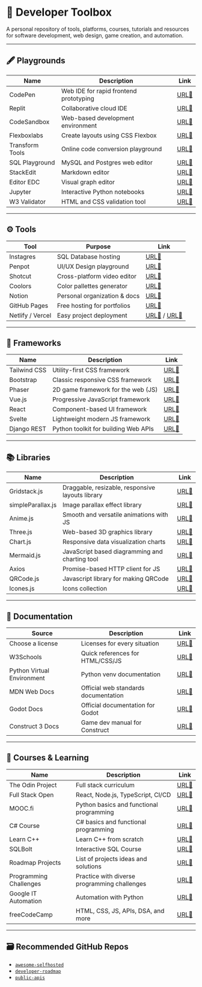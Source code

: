 # 🧰 Developer Toolbox

A personal repository of tools, platforms, courses, tutorials and resources for software development, web design, game creation, and automation.

---

## 🖋️ Playgrounds

| Name            | Description                            | Link                                     |
| --------------- | -------------------------------------- | ---------------------------------------- |
| CodePen         | Web IDE for rapid frontend prototyping | [URL🔗](https://codepen.io)              |
| Replit          | Collaborative cloud IDE                | [URL🔗](https://replit.com)              |
| CodeSandbox     | Web-based development environment      | [URL🔗](https://codesandbox.io)          |
| Flexboxlabs     | Create layouts using CSS Flexbox       | [URL🔗](https://flexboxlabs.netlify.app) |
| Transform Tools | Online code conversion playground      | [URL🔗](https://transform.tools)         |
| SQL Playground  | MySQL and Postgres web editor          | [URL🔗](https://sqlplayground.app)       |
| StackEdit       | Markdown editor                        | [URL🔗](https://stackedit.io/app#)       |
| Editor EDC      | Visual graph editor                    | [URL🔗](https://edotor.net)              |
| Jupyter         | Interactive Python notebooks           | [URL🔗](https://jupyter.org)             |
| W3 Validator    | HTML and CSS validation tool           | [URL🔗](https://validator.w3.org)        |

---

## ⚙️ Tools

| Tool             | Purpose                      | Link                                                       |
| ---------------- | ---------------------------- | ---------------------------------------------------------- |
| Instagres        | SQL Database hosting         | [URL🔗](https://www.instagres.com)                         |
| Penpot           | UI/UX Design playground      | [URL🔗](https://penpot.app)                                |
| Shotcut          | Cross-platform video editor  | [URL🔗](https://shotcut.org)                               |
| Coolors          | Color pallettes generator    | [URL🔗](https://coolors.co)                                |
| Notion           | Personal organization & docs | [URL🔗](https://notion.so)                                 |
| GitHub Pages     | Free hosting for portfolios  | [URL🔗](https://pages.github.com)                          |
| Netlify / Vercel | Easy project deployment      | [URL🔗](https://vercel.com) / [URL🔗](https://netlify.com) |

---

## 🎨 Frameworks

| Name         | Description                          | Link                                           |
| ------------ | ------------------------------------ | ---------------------------------------------- |
| Tailwind CSS | Utility-first CSS framework          | [URL🔗](https://tailwindcss.com)               |
| Bootstrap    | Classic responsive CSS framework     | [URL🔗](https://getbootstrap.com)              |
| Phaser       | 2D game framework for the web (JS)   | [URL🔗](https://phaser.io)                     |
| Vue.js       | Progressive JavaScript framework     | [URL🔗](https://vuejs.org)                     |
| React        | Component-based UI framework         | [URL🔗](https://reactjs.org)                   |
| Svelte       | Lightweight modern JS framework      | [URL🔗](https://svelte.dev)                    |
| Django REST  | Python toolkit for building Web APIs | [URL🔗](https://www.django-rest-framework.org) |

---

## 📚 Libraries

| Name              | Description                                      | Link                                             |
| ----------------- | ------------------------------------------------ | ------------------------------------------------ |
| Gridstack.js      | Draggable, resizable, responsive layouts library | [URL🔗](https://gridstackjs.com)                 |
| simpleParallax.js | Image parallax effect library                    | [URL🔗](https://simpleparallax.com)              |
| Anime.js          | Smooth and versatile animations with JS          | [URL🔗](https://animejs.com)                     |
| Three.js          | Web-based 3D graphics library                    | [URL🔗](https://threejs.org)                     |
| Chart.js          | Responsive data visualization charts             | [URL🔗](https://chartjs.org)                     |
| Mermaid.js        | JavaScript based diagramming and charting tool   | [URL🔗](https://mermaid.js.org)                  |
| Axios             | Promise-based HTTP client for JS                 | [URL🔗](https://axios-http.com)                  |
| QRCode.js         | Javascript library for making QRCode             | [URL🔗](https://davidshimjs.github.io/qrcodejs/) |
| Icones.js         | Icons collection                                 | [URL🔗](https://icones.js.org)                   |

---

## 📖 Documentation

| Source                     | Description                          | Link                                                                 |
| -------------------------- | ------------------------------------ | -------------------------------------------------------------------- |
| Choose a license           | Licenses for every situation         | [URL🔗](https://choosealicense.com)                                  |
| W3Schools                  | Quick references for HTML/CSS/JS     | [URL🔗](https://w3schools.com)                                       |
| Python Virtual Environment | Python venv documentation            | [URL🔗](https://docs.python.org/3/library/venv.html)                 |
| MDN Web Docs               | Official web standards documentation | [URL🔗](https://developer.mozilla.org)                               |
| Godot Docs                 | Official documentation for Godot     | [URL🔗](https://docs.godotengine.org)                                |
| Construct 3 Docs           | Game dev manual for Construct        | [URL🔗](https://www.construct.net/en/make-games/manuals/construct-3) |

---

## 📓 Courses & Learning

| Name                   | Description                                  | Link                                                                         |
| ---------------------- | -------------------------------------------- | ---------------------------------------------------------------------------- |
| The Odin Project       | Full stack curriculum                        | [URL🔗](https://theodinproject.com)                                          |
| Full Stack Open        | React, Node.js, TypeScript, CI/CD            | [URL🔗](https://fullstackopen.com/en/)                                       |
| MOOC.fi                | Python basics and functional programming     | [URL🔗](https://mooc.fi/en/courses/)                                         |
| C# Course              | C# basics and functional programming         | [URL🔗](https://centria.github.io/basic-csharp/)                             |
| Learn C++              | Learn C++ from scratch                       | [URL🔗](https://learncpp.com)                                                |
| SQLBolt                | Interactive SQL Course                       | [URL🔗](https://sqlbolt.com)                                                 |
| Roadmap Projects       | List of projects ideas and solutions         | [URL🔗](https://roadmap.sh/projects)                                         |
| Programming Challenges | Practice with diverse programming challenges | [URL🔗](https://retosdeprogramacion.com)                                     |
| Google IT Automation   | Automation with Python                       | [URL🔗](https://coursera.org/professional-certificates/google-it-automation) |
| freeCodeCamp           | HTML, CSS, JS, APIs, DSA, and more           | [URL🔗](https://freecodecamp.org)                                            |

---

## 🗃 Recommended GitHub Repos

- [`awesome-selfhosted`](https://github.com/awesome-selfhosted/awesome-selfhosted)
- [`developer-roadmap`](https://github.com/kamranahmedse/developer-roadmap)
- [`public-apis`](https://github.com/public-apis/public-apis)
